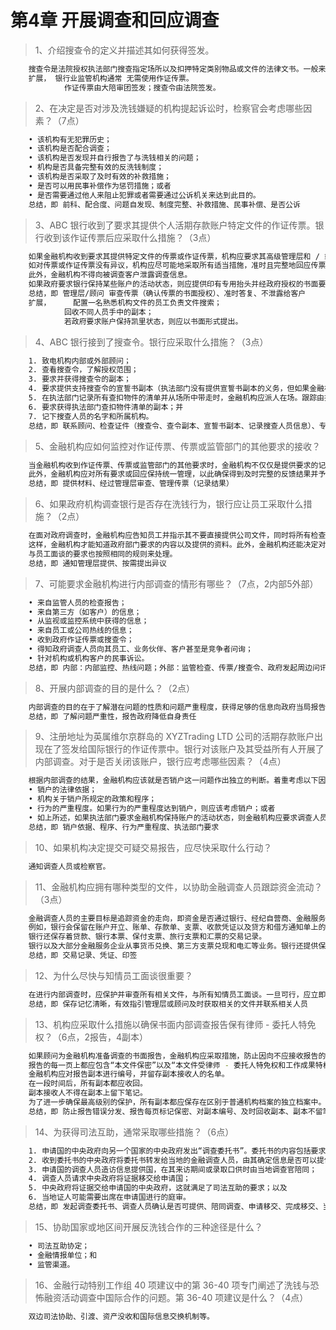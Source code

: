 # 第4章 开展调查和回应调查

> 1、介绍搜查令的定义并描述其如何获得签发。
``` bash
	搜查令是法院授权执法部门搜查指定场所以及扣押特定类别物品或文件的法律文书。一般来说，只有当执法部门有合理理由相信能从某一场所找到犯罪证据时，法院才会签发搜查令。法院根据执法人员提供的宣誓书中的信息签发搜查令。
	扩展，	银行业监管机构通常 无需使用作证传票。
		 	作证传票由大陪审团签发；搜查令由法院签发。
```

> 2、在决定是否对涉及洗钱嫌疑的机构提起诉讼时，检察官会考虑哪些因素？（7点）
``` bash
	• 该机构有无犯罪历史；
	• 该机构是否配合调查；
	• 该机构是否发现并自行报告了与洗钱相关的问题；
	• 机构是否具备完整有效的反洗钱制度；
	• 该机构是否采取了及时有效的补救措施；
	• 是否可以用民事补偿作为惩罚措施；或者
	• 是否需要通过他人来阻止犯罪或者需要通过公诉机关来达到此目的。
	总结，即 前科、配合度、问题自发现、制度完整、补救措施、民事补偿、是否公诉
```

> 3、ABC 银行收到了要求其提供个人活期存款账户特定文件的作证传票。银行收到该作证传票后应采取什么措施？（3点）
``` bash
	如果金融机构收到要求其提供特定文件的传票或作证传票，机构应要求其高级管理层和 / 或顾问审查传票或作证传票。
	如对传票或作证传票没有异议，机构应尽可能地采取所有适当措施，准时且完整地回应传票或作证传票的要求。否则，金融机构可能遭受不利诉讼或处罚。
	此外，金融机构不得向被调查客户泄露调查信息。
	如果政府要求银行保持某些账户的活动状态，则应提供印有专用抬头并经政府授权的书面要求。
	总结，即 管理层/顾问 审查传票（确认传票的书面授权）、准时答复、不泄露给客户
	扩展， 	配置一名熟悉机构文件的员工负责文件搜索；
			回收不同人员手中的副本；
			若政府要求账户保持凯里状态，则应以书面形式提出。
```

> 4、ABC 银行接到了搜查令。银行应采取什么措施？（3点）
``` bash
	1. 致电机构内部或外部顾问；
	2. 查看搜查令，了解授权范围；
	3. 要求并获得搜查令的副本；
	4. 要求提供支持搜查令的宣誓书副本（执法部门没有提供宣誓书副本的义务，但如果金融机构可以查看宣誓书，就可以更好地了解调查的目的）；
	5. 在执法部门记录所有查扣物件的清单并从场所中带走时，金融机构应派人在场。跟踪由执法部门带走的物品记录；
	6. 要求获得执法部门查扣物件清单的副本；并
	7. 记下搜查人员的名字和所属机构。
	总结，即 联系顾问、检查证件（搜查令、查令副本、宣誓书副本、记录搜查人员信息）、专人陪同并记录带走的物品（查扣物件清单副本）
```

> 5、金融机构应如何监控对作证传票、传票或监管部门的其他要求的接收？
``` bash
	当金融机构收到作证传票、传票或监管部门的其他要求时，金融机构不仅仅是提供要求的记录或信息。金融机构还应确保所有提供给大陪审团的作证传票以及其他政府机构的信息都经过高级管理层、调查小组或顾问的审查，从而确定对质询的最佳回应方式以及质询或潜在活动是否会对本机构产生风险。
	此外，金融机构应对所有要求或回应保持统一管理，以此确保得到及时完整的反馈结果并予以登记。这份集中记录还有助于金融机构自身的内部调查。
	总结，即 提供材料、经过管理层审查、管理传票（记录结果）
```

> 6、如果政府机构调查银行是否存在洗钱行为，银行应让员工采取什么措施？（2点）
``` bash
	在面对政府调查时，金融机构应告知员工并指示其不要直接提供公司文件，同时将所有检查要求告知高级管理层或顾问，由高级管理层或顾问提供相应资料。
	这样，金融机构才能知道政府部门要求的内容以及提供的资料。此外，金融机构还能决定对哪些要求（如有）提出异议。
	与员工面谈的要求也按照相同的规则来处理。
	总结，即 通知管理层提供、按需提出异议
```

> 7、可能要求金融机构进行内部调查的情形有哪些？（7点，2内部5外部）
``` bash
	• 来自监管人员的检查报告；
	• 来自第三方（如客户）的信息；
	• 从监视或监控系统中获得的信息；
	• 来自员工或公司热线的信息；
	• 收到政府作证传票或搜查令；
	• 得知政府调查人员向其员工、业务伙伴、客户甚至是竞争者问询；
	• 针对机构或机构客户的民事诉讼。
	总结，即 内部：内部监控、热线问题；外部：监管检查、传票/搜查令、政府发起周边问讯、第三方问题、民事诉讼
```

> 8、开展内部调查的目的是什么？（2点）
``` bash
	内部调查的目的在于了解潜在问题的性质和问题严重程度，获得足够的信息向政府当局报告（在需要时进行），确保将本机构的责任降到最低，以停止任何潜在的洗钱活动。
	总结，即 了解问题严重性，报告政府降低自身责任
```

> 9、注册地址为英属维尔京群岛的 XYZTrading LTD 公司的活期存款账户出现在了签发给国际银行的作证传票中。银行对该账户及其受益所有人开展了内部调查。对于是否关闭该账户，银行应考虑哪些因素？（4点）
``` bash
	根据内部调查的结果，金融机构应该就是否销户这一问题作出独立的判断。着重考虑以下因素：
	• 销户的法律依据；
	• 机构关于销户所规定的政策和程序；
	• 行为的严重程度。如果行为的严重程度达到销户，则应该考虑销户；或者
	• 如上所述，如果执法部门要求金融机构保持账户的活动状态，则金融机构应要求调查人员或检察官提供印有政府机构抬头并带有相应授权签字的书面要求。
	总结，即 销户依据、程序、行为严重程度、执法部门要求
```

> 10、如果机构决定提交可疑交易报告，应尽快采取什么行动？
``` bash
	通知调查人员或检察官。
```

> 11、金融机构应拥有哪种类型的文件，以协助金融调查人员跟踪资金流动？（3点）
``` bash
	金融调查人员的主要目标是追踪资金的走向，即资金是否通过银行、经纪自营商、金融服务企业或赌场进行转移。
	例如，银行会保留在账户开立、账单、存款单、支票、收款凭证以及贷方和借方通知单上的预留印签。
	银行还保存着贷款、银行本票、保付支票、旅行支票和汇票的交易记录。
	银行以及大部分金融服务企业从事货币兑换、第三方支票兑现和电汇等业务。银行还提供保险箱服务并发行信用卡。
	总结，即 交易记录、凭证、印签
```

> 12、为什么尽快与知情员工面谈很重要？
``` bash
	在进行内部调查时，应保护并审查所有相关文件，与所有知情员工面谈。一旦可行，应立即与员工进行面谈，确保其记忆处于最为清晰的状态以有效指引管理层或顾问及时获取相关的文件并联系相关人员。
	总结，即 保存记忆清晰，有效指引管理层或顾问及时获取相关的文件并联系相关人员
```

> 13、机构应采取什么措施以确保书面内部调查报告保有律师 - 委托人特免权？（6点，2报告，4副本）
``` bash
	如果顾问为金融机构准备调查的书面报告，金融机构应采取措施，防止因向不应接收报告的人员分发报告而不慎放弃律师 - 委托人特免权。
	报告的每一页上都应包含“本文件保密”以及“本文件受律师 - 委托人特免权和工作成果特权保护”的声明。
	金融机构应对报告副本进行编号，并留存副本接收人的名单。
	在一段时间后，所有副本都应收回。
	副本接收人不得在副本上留下笔记。
	为了进一步确保最高级别的保护，所有副本都应保存在区别于普通机构档案的独立档案中。
	总结，即 防止报告错误分发、报告每页标记保密、对副本编号、及时回收副本、副本不留笔记、副本独立归档
```

> 14、为获得司法互助，通常采取哪些措施？（6点）
``` bash
	1. 申请国的中央政府向另一个国家的中央政府发出“调查委托书”。委托书的内容包括要求提供的信息、请求的性质、申请国的刑事指控以及提出请求所依据的法律规定等；
	2. 收到委托书的中央政府将委托书转发给当地的金融调查人员，由其确定信息是否可以提供；
	3. 申请国的调查人员造访信息提供国，在其来访期间或录取口供时由当地调查官陪同；
	4. 调查人员请求中央政府将证据移交给申请国；
	5. 中央政府将证据交给申请国的中央政府，这就满足了司法互助的要求；以及
	6. 当地证人可能需要出席在申请国进行的庭审。
	总结，即 发起调查委托书、调查人员确认是否可提供、陪同调查、申请移交、完成移交、当地证人出席
```

> 15、协助国家或地区间开展反洗钱合作的三种途径是什么？
``` bash
	• 司法互助协定；
	• 金融情报单位；和
	• 监管渠道。
```

> 16、金融行动特别工作组 40 项建议中的第 36-40 项专门阐述了洗钱与恐怖融资活动调查中国际合作的问题。第 36-40 项建议是什么？（4点）
``` bash
	双边司法协助、引渡、资产没收和国际信息交换机制等。
```
